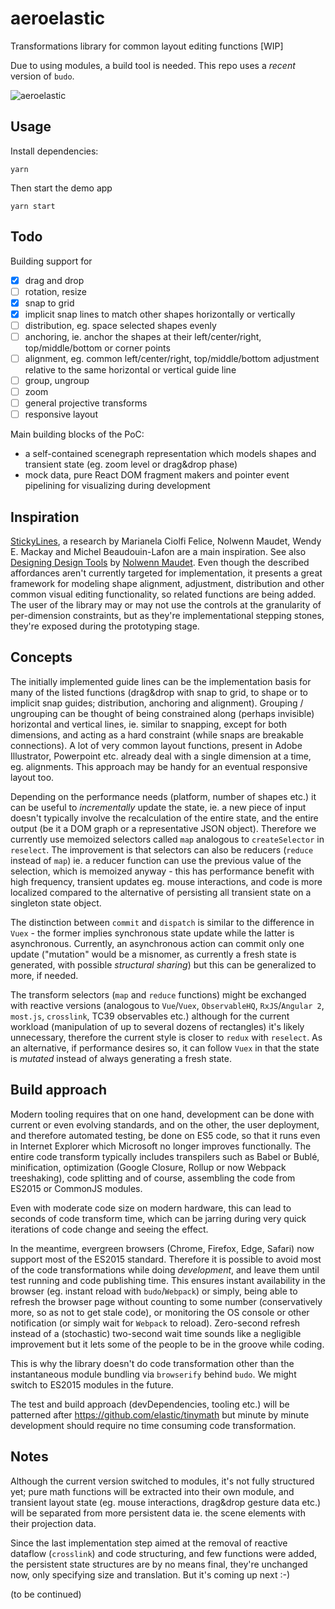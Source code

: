 # aeroelastic

Transformations library for common layout editing functions [WIP]

Due to using modules, a build tool is needed. This repo uses a _recent_ version of `budo`.

![aeroelastic](https://user-images.githubusercontent.com/1548516/38812286-3116ca22-418c-11e8-818b-afd4bc0e8f27.gif)

## Usage

Install dependencies:

```
yarn
```

Then start the demo app

```
yarn start
```

## Todo

Building support for

- [x] drag and drop
- [ ] rotation, resize
- [x] snap to grid
- [x] implicit snap lines to match other shapes horizontally or vertically
- [ ] distribution, eg. space selected shapes evenly
- [ ] anchoring, ie. anchor the shapes at their left/center/right, top/middle/bottom or corner points
- [ ] alignment, eg. common left/center/right, top/middle/bottom adjustment relative to the same horizontal or vertical guide line
- [ ] group, ungroup
- [ ] zoom
- [ ] general projective transforms
- [ ] responsive layout

Main building blocks of the PoC:

- a self-contained scenegraph representation which models shapes and transient state (eg. zoom level or drag&drop phase)
- mock data, pure React DOM fragment makers and pointer event pipelining for visualizing during development

## Inspiration

[StickyLines](https://www.youtube.com/watch?v=0msyWHrw40A), a research by Marianela Ciolfi Felice, Nolwenn Maudet, Wendy E. Mackay and Michel Beaudouin-Lafon are a main inspiration. See also [Designing Design Tools](http://www.designing-design-tools.nolwennmaudet.com/) by [Nolwenn Maudet](http://phd.nolwennmaudet.com/). Even though the described affordances aren't currently targeted for implementation, it presents a great framework for modeling shape alignment, adjustment, distribution and other common visual editing functionality, so related functions are being added. The user of the library may or may not use the controls at the granularity of per-dimension constraints, but as they're implementational stepping stones, they're exposed during the prototyping stage.


## Concepts

The initially implemented guide lines can be the implementation basis for many of the listed functions (drag&drop with snap to grid, to shape or to implicit snap guides; distribution, anchoring and alignment). Grouping / ungrouping can be thought of being constrained along (perhaps invisible) horizontal and vertical lines, ie. similar to snapping, except for both dimensions, and acting as a hard constraint (while snaps are breakable connections). A lot of very common layout functions, present in Adobe Illustrator, Powerpoint etc. already deal with a single dimension at a time, eg. alignments. This approach may be handy for an eventual responsive layout too.

Depending on the performance needs (platform, number of shapes etc.) it can be useful to _incrementally_ update the state, ie. a new piece of input doesn't typically involve the recalculation of the entire state, and the entire output (be it a DOM graph or a representative JSON object). Therefore we currently use memoized selectors called `map` analogous to `createSelector` in `reselect`. The improvement is that selectors can also be reducers (`reduce` instead of `map`) ie. a reducer function can use the previous value of the selection, which is memoized anyway - this has performance benefit with high frequency, transient updates eg. mouse interactions, and code is more localized compared to the alternative of persisting all transient state on a singleton state object.

The distinction between `commit` and `dispatch` is similar to the difference in `Vuex` - the former implies synchronous state update while the latter is asynchronous. Currently, an asynchronous action can commit only one update ("mutation" would be a misnomer, as currently a fresh state is generated, with possible _structural sharing_) but this can be generalized to more, if needed.

The transform selectors (`map` and `reduce` functions) might be exchanged with reactive versions (analogous to `Vue`/`Vuex`, `ObservableHQ`, `RxJS`/`Angular 2`, `most.js`, `crosslink`, TC39 observables etc.) although for the current workload (manipulation of up to several dozens of rectangles) it's likely unnecessary, therefore the current style is closer to `redux` with `reselect`. As an alternative, if performance desires so, it can follow `Vuex` in that the state is _mutated_ instead of always generating a fresh state.


## Build approach

Modern tooling requires that on one hand, development can be done with current or even evolving standards, and on the other, the user deployment, and therefore automated testing, be done on ES5 code, so that it runs even in Internet Explorer which Microsoft no longer improves functionally. The entire code transform typically includes transpilers such as Babel or Bublé, minification, optimization (Google Closure, Rollup or now Webpack treeshaking), code splitting and of course, assembling the code from ES2015 or CommonJS modules.

Even with moderate code size on modern hardware, this can lead to seconds of code transform time, which can be jarring during very quick iterations of code change and seeing the effect.

In the meantime, evergreen browsers (Chrome, Firefox, Edge, Safari) now support most of the ES2015 standard. Therefore it is possible to avoid most of the code transformations while doing _development_, and leave them until test running and code publishing time. This ensures instant availability in the browser (eg. instant reload with `budo`/`Webpack`) or simply, being able to refresh the browser page without counting to some number (conservatively more, so as not to get stale code), or monitoring the OS console or other notification (or simply wait for `Webpack` to reload). Zero-second refresh instead of a (stochastic) two-second wait time sounds like a negligible improvement but it lets some of the people to be in the groove while coding.

This is why the library doesn't do code transformation other than the instantaneous module bundling via `browserify` behind `budo`. We might switch to ES2015 modules in the future.

The test and build approach (devDependencies, tooling etc.) will be patterned after https://github.com/elastic/tinymath but minute by minute development should require no time consuming code transformation.


## Notes

Although the current version switched to modules, it's not fully structured yet; pure math functions will be extracted into their own module, and transient layout state (eg. mouse interactions, drag&drop gesture data etc.) will be separated from more persistent data ie. the scene elements with their projection data.

Since the last implementation step aimed at the removal of reactive dataflow (`crosslink`) and code structuring, and few functions were added, the persistent state structures are by no means final, they're unchanged now, only specifying size and translation. But it's coming up next :-)

(to be continued)